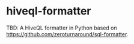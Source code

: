 # hiveql-formatter
TBD: A HiveQL formatter in Python based on https://github.com/zeroturnaround/sql-formatter.
